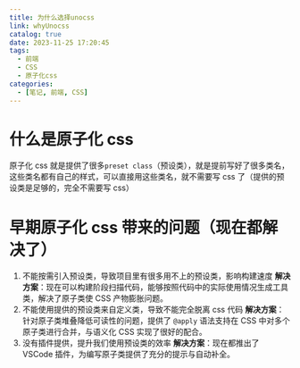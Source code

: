 ```yaml
---
title: 为什么选择unocss
link: whyUnocss
catalog: true
date: 2023-11-25 17:20:45
tags:
  - 前端
  - CSS
  - 原子化css
categories:
  - [笔记, 前端, CSS]
---
```


# 什么是原子化 css

原子化 css 就是提供了很多`preset class`（预设类），就是提前写好了很多类名，这些类名都有自己的样式，可以直接用这些类名，就不需要写 css 了（提供的预设类是足够的，完全不需要写 css）

# 早期原子化 css 带来的问题（现在都解决了）

1. 不能按需引入预设类，导致项目里有很多用不上的预设类，影响构建速度
   **解决方案**：现在可以构建阶段扫描代码，能够按照代码中的实际使用情况生成工具类，解决了原子类使 CSS 产物膨胀问题。
2. 不能使用提供的预设类来自定义类，导致不能完全脱离 css 代码
   **解决方案**：针对原子类堆叠降低可读性的问题，提供了 `@apply` 语法支持在 CSS 中对多个原子类进行合并，与语义化 CSS 实现了很好的配合。
3. 没有插件提供，提升我们使用预设类的效率
   **解决方案**：现在都推出了 VSCode 插件，为编写原子类提供了充分的提示与自动补全。
